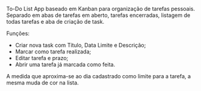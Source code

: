 To-Do List
App baseado em Kanban para organização de tarefas pessoais. 
Separado em abas de tarefas em aberto, tarefas encerradas, listagem de todas tarefas e aba de criação de task.

Funções:
- Criar nova task com Título, Data Limite e Descrição;
- Marcar como tarefa realizada;
- Editar tarefa e prazo;
- Abrir uma tarefa já marcada como feita.

A medida que aproxima-se ao dia cadastrado como limite para a tarefa, a mesma muda de cor na lista.
